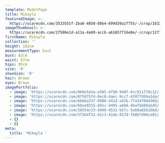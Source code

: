 ```yaml
---
template: ModelPage
title: Mikayla
featuredImage: >-
  https://ucarecdn.com/3533551f-2ba6-4850-89b4-699d39a1f755/-/crop/1632x1015/0,322/-/preview/
imageThumbnail: >-
  https://ucarecdn.com/27586e1d-a11a-4a69-accb-a61657f16e8e/-/crop/1277x1933/161,109/-/preview/
firstName: Mikayla
collection: ''
height: 162cm
measurementType: bust
bust: 82cm
waist: 67cm
hips: 95cm
size: '8'
shoeSize: '8'
hair: Brown
eyes: Brown
imagePortfolio:
  - image: 'https://ucarecdn.com/960e543a-a505-4f98-948f-6cc911f76c12/'
  - image: 'https://ucarecdn.com/0f5975f4-0ec8-4aec-9cc7-4f8f7956a1da/'
  - image: 'https://ucarecdn.com/6bb6a33f-8986-441d-a42b-7fa34f044360/'
  - image: 'https://ucarecdn.com/68aa9255-681c-4495-a668-4bafbb88abd5/'
  - image: 'https://ucarecdn.com/28554c33-d490-4532-b57c-5e60a65b26bd/'
  - image: 'https://ucarecdn.com/5f264f51-42c3-41de-817d-fb8b7d90ce81/'
  - {}
  - {}
meta:
  title: 'Mikayla '
---
```


